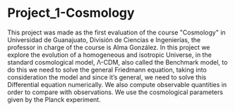 # Project_1-Cosmology
This project was made as the first evaluation of the course "Cosmology" in Universidad de Guanajuato, División de Ciencias e Ingenierías, the professor in charge of the course is Alma González.
In this project we explore the evolution of a homogeneous and isotropic Universe, in the standard cosmological model, Λ-CDM, also called the Benchmark model, to do this we need to solve the general Friedmann equation, taking into consideration the model and since it’s general, we need to solve this Differential equation numerically. We also compute observable quantities in order to compare with observations. We use the cosmological parameters given by the Planck experiment.
